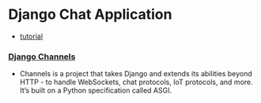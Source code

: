 # Django Chat Application
 - [tutorial](https://www.youtube.com/watch?v=Wv5jlmJs2sU&list=PLLRM7ROnmA9EnQmnfTgUzCfzbbnc-oEbZ)

### [Django Channels](https://channels.readthedocs.io/en/stable/)
 - Channels is a project that takes Django and extends its abilities beyond HTTP - to handle WebSockets, chat protocols, IoT protocols, and more. It’s built on a Python specification called ASGI.
